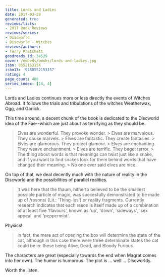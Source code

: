 ```yaml
---
title: Lords and Ladies
date: 2017-03-29
generated: true
reviews/lists:
- 2017 Book Reviews
reviews/series:
- Discworld
- Discworld - Witches
reviews/authors:
- Terry Pratchett
goodreads_id: 34529
cover: /embeds/books/lords-and-ladies.jpg
isbn: 055215315X
isbn13: '9780552153157'
rating: 4
page_count: 400
series_index: [14, 4]
---
```

Lords and Ladies continues more or less directly the events of Witches Abroad. It follows the trials and tribulations of the witches Weatherwax, Ogg, and Garlick.  

This time around, a decent chunk of the book is dedicated to the Discworld idea of the Fae--which are just about as terrifying as they should be.  

<!--more-->

> Elves are wonderful. They provoke wonder.   > Elves are marvelous. They cause marvels.   > Elves are fantastic. They create fantasies.   > Elves are glamorous. They project glamour.   > Elves are enchanting. They weave enchantment.   > Elves are terrific. They beget terror.   > The thing about words is that meanings can twist just like a snake, and if you want to find snakes look for them behind words that have changed their meaning.   > No one ever said elves are nice.

On top of that, we deal decently much with the nature of reality in the Discworld and the possibilities of parallel realities.  

> It was here that the thaum, hitherto believed to be the smallest possible particle of magic, was succesfully demonstrated to be made up of /resons/ (Lit.: 'Thing-ies') or reality fragments. Currently research indicates that each reson is itself made up of a combination of at least five 'flavours', known as 'up', 'down', 'sideways', 'sex appeal' and 'peppermint'.

Physics!  

> In fact, the mere act of opening the box will determine the state of the cat, although in this case there were three determinate states the cat could be in: these being Alive, Dead, and Bloody Furious.

The characters are great (especially towards the end when Magrat comes into her own). The humor is humorous. The plot is ... well ... Discworldy.  

Worth the listen.